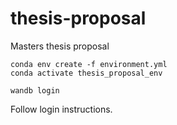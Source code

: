 # thesis-proposal

Masters thesis proposal

```
conda env create -f environment.yml
conda activate thesis_proposal_env

wandb login
```

Follow login instructions.
